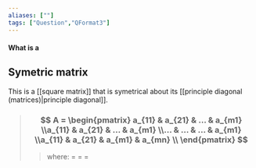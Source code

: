 ```yaml
---
aliases: [""]
tags: ["Question","QFormat3"]
---
```


#### What is a
## Symetric matrix
This is a [[square matrix]] that is symetrical about its [[principle diagonal (matrices)|principle diagonal]].

> ### $$ A = \begin{pmatrix} a_{11} & a_{21} & ... & a_{m1}  \\a_{11} & a_{21} & ... & a_{m1}  \\... & ... & ... & a_{m1}  \\a_{11} & a_{21} & a_{m1} & a_{mn}  \\  \end{pmatrix} $$ 
>> where:
>> $=$ 
>> $=$
>> $=$
